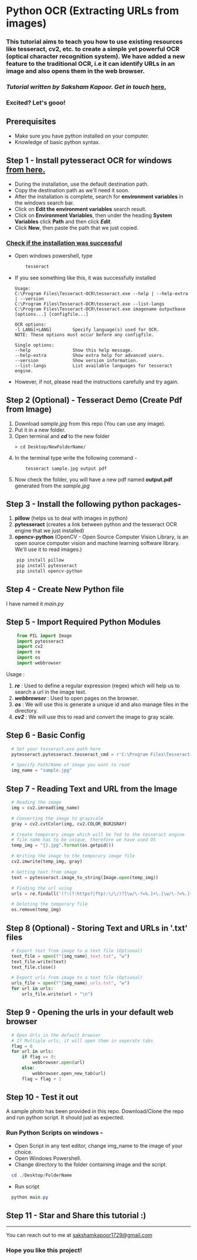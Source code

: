 # Python OCR (Extracting URLs from images)

### This tutorial aims to teach you how to use existing resources like tesseract, cv2, etc. to create a simple yet powerful OCR (optical character recognition system). We have added a new feature to the traditional OCR, i.e it can identify URLs in an image and also opens them in the web browser.

### _Tutorial written by Saksham Kapoor. Get in touch_ [here.]("https://www.linkedin.com/in/saksham-kapoor/")

### Excited? Let's gooo!

## Prerequisites

- Make sure you have python installed on your computer.
- Knowledge of basic python syntax.

## Step 1 - Install pytesseract OCR for windows [from here.](https://github.com/UB-Mannheim/tesseract/wiki)

- During the installation, use the default destination path.
- Copy the destination path as we'll need it soon.
- After the installation is complete, search for **environment variables** in the windows search bar.
- Click on **Edit the environment variables** search result.
- Click on **Environment Variables**, then under the heading **System Variables** click **Path** and then click **_Edit_**.
- Click **New**, then paste the path that we just copied.

### <ins>Check if the installation was successful</ins>

- Open windows powershell, type
  ```powershell
      tesseract
  ```
- If you see something like this, it was successfully installed

  ```
  Usage:
  C:\Program Files\Tesseract-OCR\tesseract.exe --help | --help-extra | --version
  C:\Program Files\Tesseract-OCR\tesseract.exe --list-langs
  C:\Program Files\Tesseract-OCR\tesseract.exe imagename outputbase [options...] [configfile...]

  OCR options:
  -l LANG[+LANG]        Specify language(s) used for OCR.
  NOTE: These options must occur before any configfile.

  Single options:
  --help                Show this help message.
  --help-extra          Show extra help for advanced users.
  --version             Show version information.
  --list-langs          List available languages for tesseract engine.

  ```

- However, if not, please read the instructions carefully and try again.

## Step 2 (Optional) - Tesseract Demo (Create Pdf from Image)

1. Download _sample.jpg_ from this repo (You can use any image).
2. Put it in a new folder.
3. Open terminal and **_cd_** to the new folder
   ```
   > cd Desktop/NewFolderName/
   ```
4. In the terminal type write the following command -
   ```
       tesseract sample.jpg output pdf
   ```
5. Now check the folder, you will have a new pdf named **output.pdf** generated from the _sample.jpg_

## Step 3 - Install the following python packages-

1.  **pillow** (helps us to deal with images in python)
2.  **pytesseract** (creates a link between python and the tesseract OCR engine that we just installed)
3.  **opencv-python** (OpenCV - Open Source Computer Vision Library, is an open source computer vision and machine learning software library. We'll use it to read images.)

```powershell
    pip install pillow
    pip install pytesseract
    pip install opencv-python
```

## Step 4 - Create New Python file

I have named it _main.py_

## Step 5 - Import Required Python Modules

```python
    from PIL import Image
    import pytesseract
    import cv2
    import re
    import os
    import webbrowser
```

Usage :

1. **_re_** : Used to define a regular expression (regex) which will help us to search a url in the image text.
2. **_webbrowser_** : Used to open pages on the browser.
3. **_os_** : We will use this is generate a unique id and also manage files in the directory.
4. **_cv2_** : We will use this to read and convert the image to gray scale.

## Step 6 - Basic Config

```python
  # Set your tesseract.exe path here
  pytesseract.pytesseract.tesseract_cmd = r'C:\Program Files\Tesseract-OCR\tesseract.exe'

  # Specify Path/Name of image you want to read
  img_name = "sample.jpg"
```

## Step 7 - Reading Text and URL from the Image

```python
  # Reading the image
  img = cv2.imread(img_name)

  # Converting the image to grayscale
  gray = cv2.cvtColor(img, cv2.COLOR_BGR2GRAY)

  # Create temporary image which will be fed to the tesseract engine
  # file name has to be unique, therefore we have used OS
  temp_img = "{}.jpg".format(os.getpid())

  # Writing the image to the temporary image file
  cv2.imwrite(temp_img, gray)

  # Getting text from image
  text = pytesseract.image_to_string(Image.open(temp_img))

  # Finding the url using
  urls = re.findall('(?:(?:https?|ftp):\/\/)?[\w/\-?=%.]+\.[\w/\-?=%.]+', text)

  # Deleting the temporary file
  os.remove(temp_img)

```

## Step 8 (Optional) - Storing Text and URLs in '.txt' files

```python
  # Export text from image to a text file (Optional)
  text_file = open(f"{img_name}_text.txt", "w")
  text_file.write(text)
  text_file.close()

  # Export urls from image to a text file (Optional)
  urls_file = open(f"{img_name}_urls.txt", "w")
  for url in urls:
      urls_file.write(url + "\n")

```

## Step 9 - Opening the urls in your default web browser

```python
  # Open Urls in the default browser
  # If Multiple urls, it will open them in seperate tabs
  flag = 0
  for url in urls:
      if flag == 0:
          webbrowser.open(url)
      else:
          webbrowser.open_new_tab(url)
      flag = flag + 1

```

## Step 10 - Test it out

A sample photo has been provided in this repo.
Download/Clone the repo and run python script. It should just as expected.

### Run Python Scripts on windows -

- Open Script in any text editor, change img_name to the image of your choice.
- Open Windows Powershell.
- Change directory to the folder containing image and the script.

```powershell
  cd ./Desktop/FolderName
```

- Run script

```powershell
  python main.py
```

## Step 11 - Star and Share this tutorial :)

---

You can reach out to me at sakshamkapoor1729@gmail.com

### Hope you like this project!
